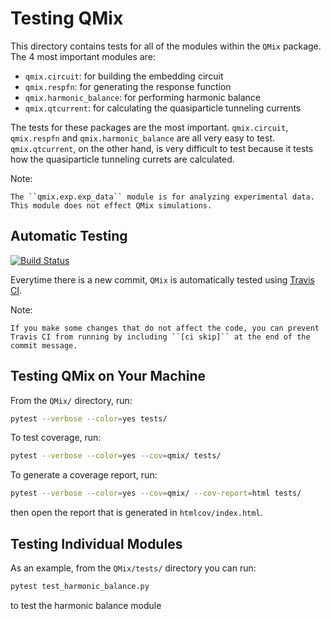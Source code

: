 Testing QMix
============

This directory contains tests for all of the modules within the ``QMix`` package. The 4 most important modules are:
   - ``qmix.circuit``: for building the embedding circuit
   - ``qmix.respfn``: for generating the response function
   - ``qmix.harmonic_balance``: for performing harmonic balance
   - ``qmix.qtcurrent``: for calculating the quasiparticle tunneling currents

The tests for these packages are the most important. ``qmix.circuit``, ``qmix.respfn`` and ``qmix.harmonic_balance`` are all very easy to test. ``qmix.qtcurrent``, on the other hand, is very difficult to test because it tests how the quasiparticle tunneling currets are calculated.

Note: 

    The ``qmix.exp.exp_data`` module is for analyzing experimental data. This module does not effect QMix simulations.

Automatic Testing
-----------------

[![Build Status](https://travis-ci.org/garrettj403/QMix.svg?branch=master)](https://travis-ci.org/garrettj403/QMix)

Everytime there is a new commit, ``QMix`` is automatically tested using [Travis CI](https://travis-ci.org/garrettj403/QMix). 

Note: 
    
    If you make some changes that do not affect the code, you can prevent Travis CI from running by including ``[ci skip]`` at the end of the commit message.

Testing QMix on Your Machine
----------------------------

From the ``QMix/`` directory, run:

```bash
pytest --verbose --color=yes tests/
```

To test coverage, run:

```bash
pytest --verbose --color=yes --cov=qmix/ tests/
```

To generate a coverage report, run:
```bash
pytest --verbose --color=yes --cov=qmix/ --cov-report=html tests/
```
then open the report that is generated in ``htmlcov/index.html``.

Testing Individual Modules
--------------------------

As an example, from the ``QMix/tests/`` directory you can run:

```bash
pytest test_harmonic_balance.py
```

to test the harmonic balance module
